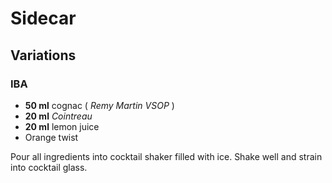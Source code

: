 # Sidecar

## Variations

### IBA

* **50 ml** cognac ( *Remy Martin VSOP* )
* **20 ml** *Cointreau*
* **20 ml** lemon juice
* Orange twist

Pour all ingredients into cocktail shaker filled with ice. Shake well and strain into cocktail glass.
